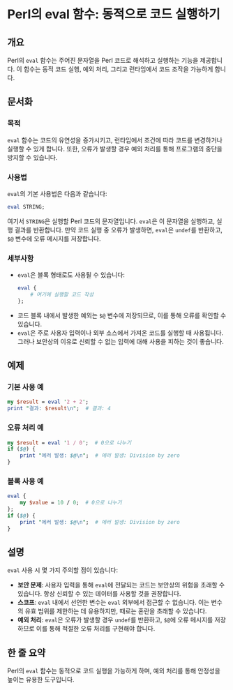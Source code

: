 <!--
Meta Description: # Perl의 eval 함수: 동적으로 코드 실행하기 ## 개요 Perl의 `eval` 함수는 주어진 문자열을 Perl 코드로 해석하고 실행하는 기능을 제공합니다. 이 함수는 동적 코드 실행, 예외 처리, 그리고 런타임에서 코드 조작을 가능하게 합니다. ## 문서화 #...
Meta Keywords: eval, perl, 있습니다, 함수는, 실행할
-->

# Perl의 eval 함수: 동적으로 코드 실행하기

## 개요
Perl의 `eval` 함수는 주어진 문자열을 Perl 코드로 해석하고 실행하는 기능을 제공합니다. 이 함수는 동적 코드 실행, 예외 처리, 그리고 런타임에서 코드 조작을 가능하게 합니다.

## 문서화

### 목적
`eval` 함수는 코드의 유연성을 증가시키고, 런타임에서 조건에 따라 코드를 변경하거나 실행할 수 있게 합니다. 또한, 오류가 발생할 경우 예외 처리를 통해 프로그램의 중단을 방지할 수 있습니다.

### 사용법
`eval`의 기본 사용법은 다음과 같습니다:

```perl
eval STRING;
```

여기서 `STRING`은 실행할 Perl 코드의 문자열입니다. `eval`은 이 문자열을 실행하고, 실행 결과를 반환합니다. 만약 코드 실행 중 오류가 발생하면, `eval`은 `undef`를 반환하고, `$@` 변수에 오류 메시지를 저장합니다.

### 세부사항
- `eval`은 블록 형태로도 사용될 수 있습니다:
    ```perl
    eval {
        # 여기에 실행할 코드 작성
    };
    ```
- 코드 블록 내에서 발생한 예외는 `$@` 변수에 저장되므로, 이를 통해 오류를 확인할 수 있습니다.
- `eval`은 주로 사용자 입력이나 외부 소스에서 가져온 코드를 실행할 때 사용됩니다. 그러나 보안상의 이유로 신뢰할 수 없는 입력에 대해 사용을 피하는 것이 좋습니다.

## 예제

### 기본 사용 예
```perl
my $result = eval '2 + 2';
print "결과: $result\n";  # 결과: 4
```

### 오류 처리 예
```perl
my $result = eval '1 / 0';  # 0으로 나누기
if ($@) {
    print "에러 발생: $@\n";  # 에러 발생: Division by zero
}
```

### 블록 사용 예
```perl
eval {
    my $value = 10 / 0;  # 0으로 나누기
};
if ($@) {
    print "에러 발생: $@\n";  # 에러 발생: Division by zero
}
```

## 설명
`eval` 사용 시 몇 가지 주의할 점이 있습니다:
- **보안 문제**: 사용자 입력을 통해 `eval`에 전달되는 코드는 보안상의 위험을 초래할 수 있습니다. 항상 신뢰할 수 있는 데이터를 사용할 것을 권장합니다.
- **스코프**: `eval` 내에서 선언한 변수는 `eval` 외부에서 접근할 수 없습니다. 이는 변수의 유효 범위를 제한하는 데 유용하지만, 때로는 혼란을 초래할 수 있습니다.
- **예외 처리**: `eval`은 오류가 발생할 경우 `undef`를 반환하고, `$@`에 오류 메시지를 저장하므로 이를 통해 적절한 오류 처리를 구현해야 합니다.

## 한 줄 요약
Perl의 `eval` 함수는 동적으로 코드 실행을 가능하게 하며, 예외 처리를 통해 안정성을 높이는 유용한 도구입니다.